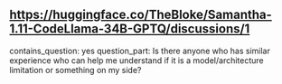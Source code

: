 ## https://huggingface.co/TheBloke/Samantha-1.11-CodeLlama-34B-GPTQ/discussions/1

contains_question: yes
question_part: Is there anyone who has similar experience who can help me understand if it is a model/architecture limitation or something on my side?